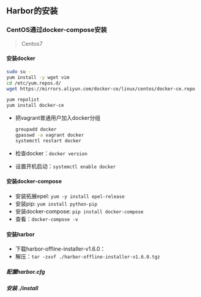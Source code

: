 ## Harbor的安装



### CentOS通过docker-compose安装

> Centos7

#### 安装docker

```bash
sudo su -
yum install -y wget vim
cd /etc/yum.repos.d/
wget https://mirrors.aliyun.com/docker-ce/linux/centos/docker-ce.repo

yum repolist
yum install docker-ce
```

- 把vagrant普通用户加入docker分组

  ```bash
  groupadd docker
  gpasswd -a vagrant docker
  systemctl restart docker
  ```

- 检查docker：`docker version`

- 设置开机启动：`systemctl enable docker`

#### 安装docker-compose

- 安装拓展epel: `yum -y install epel-release`
- 安装pip: `yum install python-pip`
- 安装docker-compose: `pip install docker-compose`
- 查看：`docker-compose -v`



#### 安装harbor

- 下载harbor-offline-installer-v1.6.0：
- 解压：`tar -zxvf ./harbor-offline-installer-v1.6.0.tgz`

##### 配置harbor.cfg

##### 安装 ./install

